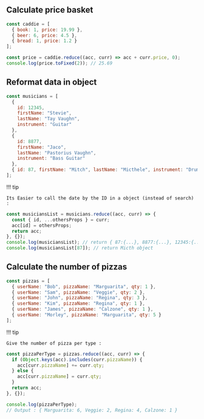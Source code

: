 ## Calculate price basket

```js title="Initial object"
const caddie = [
  { book: 1, price: 19.99 },
  { beer: 6, price: 4.5 },
  { bread: 1, price: 1.2 }
];
```

```js title="Calculate the caddie price"
const price = caddie.reduce((acc, curr) => acc + curr.price, 0);
console.log(price.toFixed(2)); // 25.69
```

## Reformat data in object

```js title="Initial object"
const musicians = [
  {
    id: 12345,
    firstName: "Stevie",
    lastName: "Tay Vaughn",
    instrument: "Guitar"
  },
  {
    id: 8877,
    firstName: "Jaco",
    lastName: "Pastorius Vaughn",
    instrument: "Bass Guitar"
  },
  { id: 87, firstName: "Mitch", lastName: "Micthele", instrument: "Drums" }
];
```
!!! tip

    Its Easier to call the date by the ID in a object (instead of search) :

```js title="Get musicians list"
const musiciansList = musicians.reduce((acc, curr) => {
  const { id, ...othersProps } = curr;
  acc[id] = othersProps;
  return acc;
}, {});
console.log(musiciansList); // return { 87:{...}, 8877:{...}, 12345:{...} }
console.log(musiciansList[87]); // return Micth object
```

## Calculate the number of pizzas

```js title="Initial object"
const pizzas = [
  { userName: "Bob", pizzaName: "Marguarita", qty: 1 },
  { userName: "Sam", pizzaName: "Veggie", qty: 2 },
  { userName: "John", pizzaName: "Regina", qty: 3 },
  { userName: "Kim", pizzaName: "Regina", qty: 1 },
  { userName: "James", pizzaName: "Calzone", qty: 1 },
  { userName: "Morley", pizzaName: "Marguarita", qty: 5 }
];
```
!!! tip

    Give the number of pizza per type :

```js
const pizzaPerType = pizzas.reduce((acc, curr) => {
  if (Object.keys(acc).includes(curr.pizzaName)) {
    acc[curr.pizzaName] += curr.qty;
  } else {
    acc[curr.pizzaName] = curr.qty;
  }
  return acc;
}, {});

console.log(pizzaPerType);
// Output : { Marguarita: 6, Veggie: 2, Regina: 4, Calzone: 1 }
```
